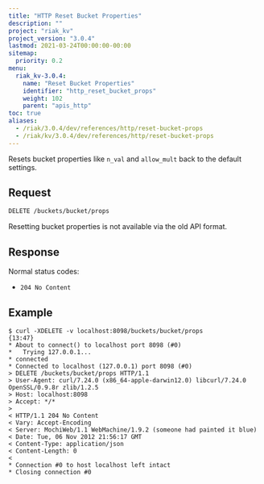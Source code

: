 ```yaml
---
title: "HTTP Reset Bucket Properties"
description: ""
project: "riak_kv"
project_version: "3.0.4"
lastmod: 2021-03-24T00:00:00-00:00
sitemap:
  priority: 0.2
menu:
  riak_kv-3.0.4:
    name: "Reset Bucket Properties"
    identifier: "http_reset_bucket_props"
    weight: 102
    parent: "apis_http"
toc: true
aliases:
  - /riak/3.0.4/dev/references/http/reset-bucket-props
  - /riak/kv/3.0.4/dev/references/http/reset-bucket-props
---
```


Resets bucket properties like `n_val` and `allow_mult` back to the
default settings.

## Request

```bash
DELETE /buckets/bucket/props
```

Resetting bucket properties is not available via the old API format.

## Response

Normal status codes:

* `204 No Content`

## Example

```curl
$ curl -XDELETE -v localhost:8098/buckets/bucket/props                                                                                                             {13:47}
* About to connect() to localhost port 8098 (#0)
*   Trying 127.0.0.1...
* connected
* Connected to localhost (127.0.0.1) port 8098 (#0)
> DELETE /buckets/bucket/props HTTP/1.1
> User-Agent: curl/7.24.0 (x86_64-apple-darwin12.0) libcurl/7.24.0 OpenSSL/0.9.8r zlib/1.2.5
> Host: localhost:8098
> Accept: */*
>
< HTTP/1.1 204 No Content
< Vary: Accept-Encoding
< Server: MochiWeb/1.1 WebMachine/1.9.2 (someone had painted it blue)
< Date: Tue, 06 Nov 2012 21:56:17 GMT
< Content-Type: application/json
< Content-Length: 0
<
* Connection #0 to host localhost left intact
* Closing connection #0
```

